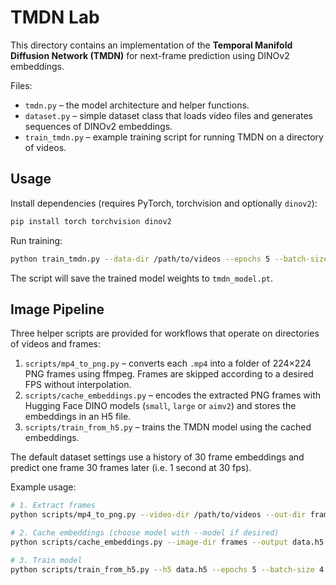 # TMDN Lab

This directory contains an implementation of the **Temporal Manifold Diffusion Network (TMDN)** for next-frame prediction using DINOv2 embeddings.

Files:
- `tmdn.py` – the model architecture and helper functions.
- `dataset.py` – simple dataset class that loads video files and generates sequences of DINOv2 embeddings.
- `train_tmdn.py` – example training script for running TMDN on a directory of videos.

## Usage

Install dependencies (requires PyTorch, torchvision and optionally `dinov2`):
```bash
pip install torch torchvision dinov2
```

Run training:
```bash
python train_tmdn.py --data-dir /path/to/videos --epochs 5 --batch-size 4
```

The script will save the trained model weights to `tmdn_model.pt`.

## Image Pipeline

Three helper scripts are provided for workflows that operate on directories of videos and frames:

1. `scripts/mp4_to_png.py` – converts each `.mp4` into a folder of 224×224 PNG frames using ffmpeg. Frames are skipped according to a desired FPS without interpolation.
2. `scripts/cache_embeddings.py` – encodes the extracted PNG frames with Hugging Face DINO models (`small`, `large` or `aimv2`) and stores the embeddings in an H5 file.
3. `scripts/train_from_h5.py` – trains the TMDN model using the cached embeddings.

The default dataset settings use a history of 30 frame embeddings and predict one frame 30 frames later (i.e. 1 second at 30 fps).

Example usage:
```bash
# 1. Extract frames
python scripts/mp4_to_png.py --video-dir /path/to/videos --out-dir frames --fps 1

# 2. Cache embeddings (choose model with --model if desired)
python scripts/cache_embeddings.py --image-dir frames --output data.h5 --model small

# 3. Train model
python scripts/train_from_h5.py --h5 data.h5 --epochs 5 --batch-size 4
```

